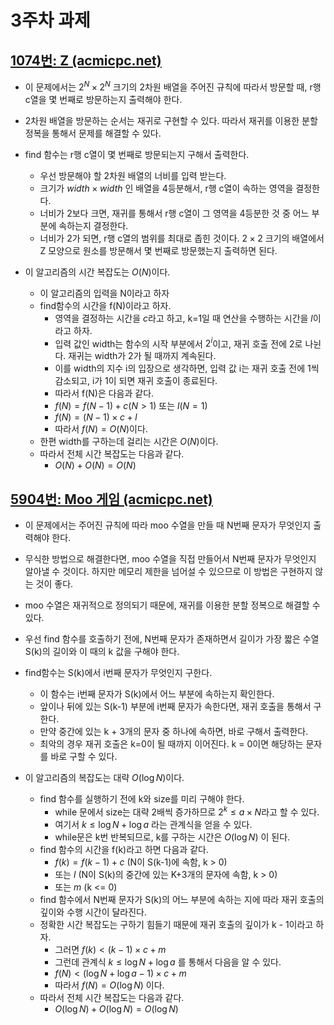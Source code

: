 # 3주차 과제

## [1074번: Z (acmicpc.net)](https://www.acmicpc.net/problem/1074)

- 이 문제에서는 $2^N \times 2^N$ 크기의 2차원 배열을 주어진 규칙에 따라서 방문할 때, r행 c열을 몇 번째로 방문하는지 출력해야 한다.
- 2차원 배열을 방문하는 순서는 재귀로 구현할 수 있다. 따라서 재귀를 이용한 분할정복을 통해서 문제를 해결할 수 있다.
- find 함수는 r행 c열이 몇 번째로 방문되는지 구해서 출력한다.
    - 우선 방문해야 할 2차원 배열의 너비를 입력 받는다.
    - 크기가 $width \times width$ 인 배열을 4등분해서, r행 c열이 속하는 영역을 결정한다.
    - 너비가 2보다 크면, 재귀를 통해서  r행 c열이 그 영역을 4등분한 것 중 어느 부분에 속하는지 결정한다.
    - 너비가 2가 되면, r행 c열의 범위를 최대로 좁힌 것이다. $2 \times 2$ 크기의 배열에서 Z 모양으로 원소를 방문해서 몇 번째로 방문했는지 출력하면 된다.

- 이 알고리즘의 시간 복잡도는 $O(N)$이다.
    - 이 알고리즘의 입력을 N이라고 하자
    - find함수의 시간을 f(N)이라고 하자.
        - 영역을 결정하는 시간을 $c$라고 하고, k=1일 때 연산을 수행하는 시간을 $l$이라고 하자.
        - 입력 값인 width는 함수의 시작 부분에서  $2^i$이고, 재귀 호출 전에 2로 나뉜다. 재귀는 width가 2가 될 때까지 계속된다.
        - 이를  width의 지수 i의 입장으로 생각하면, 입력 값 i는 재귀 호출 전에 1씩 감소되고, i가 1이 되면 재귀 호출이 종료된다.
        - 따라서 f(N)은 다음과 같다.
        - $f(N) = f(N-1) + c (N>1)$ 또는 $l (N =1)$
        - $f(N) = (N-1) \times c + l$
        - 따라서 $f(N) = O(N)$이다.
    - 한편 width를 구하는데 걸리는 시간은  $O(N)$이다.
    - 따라서 전체 시간 복잡도는 다음과 같다.
        - $O(N) + O(N) = O(N)$

## [5904번: Moo 게임 (acmicpc.net)](https://www.acmicpc.net/problem/5904)

- 이 문제에서는 주어진 규칙에 따라 moo 수열을 만들 때 N번째 문자가 무엇인지 출력해야 한다.
- 무식한 방법으로 해결한다면, moo 수열을 직접 만들어서 N번째 문자가 무엇인지 알아낼 수 것이다. 하지만 메모리 제한을 넘어설 수 있으므로 이 방법은 구현하지 않는 것이 좋다.
- moo 수열은 재귀적으로 정의되기 때문에, 재귀를 이용한 분할 정복으로 해결할 수 있다.
- 우선 find 함수를 호출하기 전에, N번째 문자가 존재하면서 길이가 가장 짧은 수열 S(k)의 길이와 이 때의 k 값을 구해야 한다.
- find함수는 S(k)에서 i번째 문자가 무엇인지 구한다.
    - 이 함수는 i번째 문자가 S(k)에서 어느 부분에 속하는지 확인한다.
    - 앞이나 뒤에 있는 S(k-1) 부분에 i번째 문자가 속한다면, 재귀 호출을 통해서 구한다.
    - 만약 중간에 있는 k + 3개의 문자 중 하나에 속하면, 바로 구해서 출력한다.
    - 최악의 경우 재귀 호출은 k=0이 될 때까지 이어진다. k = 0이면 해당하는 문자를 바로 구할 수 있다.
    
- 이 알고리즘의 복잡도는 대략 $O(\log{N})$이다.
    - find 함수를 실행하기 전에 k와 size를 미리 구해야 한다.
        - while 문에서 size는 대략 2배씩 증가하므로 $2^k ≤ a \times N$라고 할 수 있다.
        - 여기서  $k ≤ \log{N} + \log{a}$  라는 관계식을 얻을 수 있다.
        - while문은 k번 반복되므로, k를 구하는 시간은 $O(\log{N})$ 이 된다.
    - find 함수의 시간을 f(k)라고 하면 다음과 같다.
        - $f(k) = f(k-1) + c$ (N이 S(k-1)에 속함, k > 0)
        - 또는  $l$ (N이 S(k)의 중간에 있는 K+3개의 문자에 속함, k > 0)
        - 또는  $m$  (k <= 0)
    - find 함수에서 N번째 문자가 S(k)의 어느 부분에 속하는 지에 따라 재귀 호출의 깊이와 수행 시간이 달라진다.
    - 정확한 시간 복잡도는 구하기 힘들기 때문에 재귀 호출의 깊이가 k - 1이라고 하자.
        - 그러면 $f(k) < (k - 1) \times c + m$
        - 그런데 관계식  $k ≤ \log{N} + \log{a}$ 를 통해서 다음을 알 수 있다.
        - $f(N) < (\log{N} + \log{a} - 1) \times c + m$
        - 따라서  $f(N) = O(\log{N})$ 이다.
    - 따라서 전체 시간 복잡도는 다음과 같다.
        - $O(\log{N})+ O(\log{N}) = O(\log{N})$